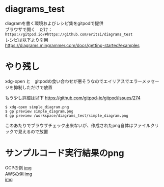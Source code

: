 # diagrams_test
diagramを書く環境およびレシピ集をgitpodで提供  
ブラウザで開く　だけ：　` https://gitpod.io/#https://github.com/eritsi/diagrams_test `  
レシピは以下より引用  
https://diagrams.mingrammer.com/docs/getting-started/examples


# やり残し
xdg-open と　gitpodの食い合わせが悪そうなのでエイリアスでエラーメッセージを抑制しただけで放置

もう少し詳細は以下
https://github.com/gitpod-io/gitpod/issues/274
```
$ xdg-open simple_diagram.png
$ gp preview simple_diagram.png
$ gp preview /workspace/diagrams_test/simple_diagram.png
```
このあたりでブラウザチェック出来ないが、作成されたpng自体はファイルクリックで見えるので放置

# サンプルコード実行結果のpng  
GCPの例
[img](./recipes/message_collecting.png)  
AWSの例
[img](./recipes/event_processing.png)  
[img](./recipes/grouped_workers.png)  

